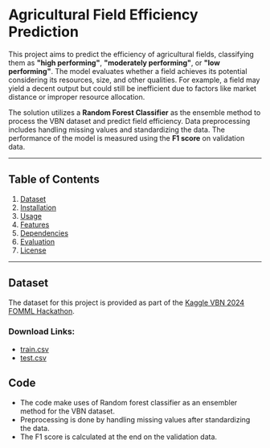# Agricultural Field Efficiency Prediction

This project aims to predict the efficiency of agricultural fields, classifying them as **"high performing"**, **"moderately performing"**, or **"low performing"**. The model evaluates whether a field achieves its potential considering its resources, size, and other qualities. For example, a field may yield a decent output but could still be inefficient due to factors like market distance or improper resource allocation.

The solution utilizes a **Random Forest Classifier** as the ensemble method to process the VBN dataset and predict field efficiency. Data preprocessing includes handling missing values and standardizing the data. The performance of the model is measured using the **F1 score** on validation data.

---

## Table of Contents
1. [Dataset](#dataset)
2. [Installation](#installation)
3. [Usage](#usage)
4. [Features](#features)
5. [Dependencies](#dependencies)
6. [Evaluation](#evaluation)
7. [License](#license)

---

## Dataset

The dataset for this project is provided as part of the [Kaggle VBN 2024 FOMML Hackathon](https://www.kaggle.com/competitions/vnb-foml-2024-hackathon). 

### Download Links:
- [train.csv](https://www.kaggle.com/competitions/vnb-foml-2024-hackathon)
- [test.csv](https://www.kaggle.com/competitions/vnb-foml-2024-hackathon)

## Code 
- The code make uses of Random forest classifier as an ensembler method for the VBN dataset.
- Preprocessing is done by handling missing values after standardizing the data.
- The F1 score is calculated at the end on the validation data. 
